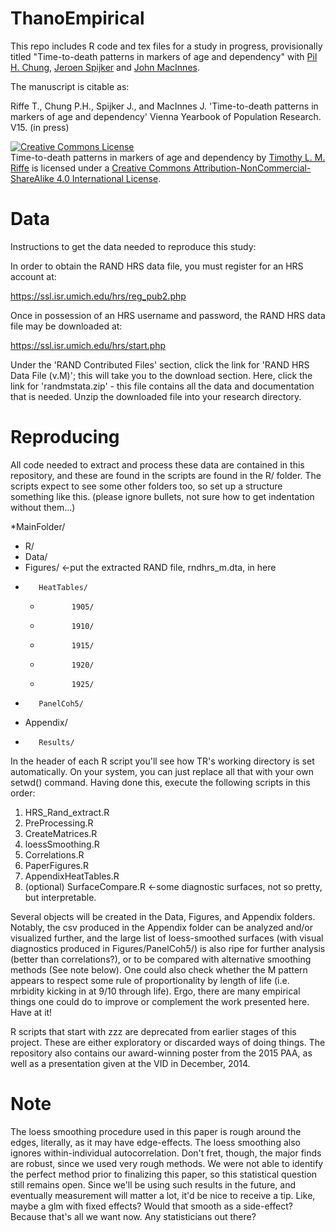 ThanoEmpirical
==============

This repo includes R code and tex files for a study in progress, provisionally titled "Time-to-death patterns in markers of age and dependency" with [Pil H. Chung](http://www.paulchung.org/), [Jeroen Spijker](http://www.ced.uab.es/index.php?module=pagesetter&func=viewpub&tid=12&pid=21) and [John MacInnes](http://www.sps.ed.ac.uk/staff/sociology/macinnes_john). 

The manuscript is citable as:

Riffe T., Chung P.H., Spijker J., and MacInnes J. 'Time-to-death patterns in markers of age and dependency' Vienna Yearbook of Population Research. V15. (in press)


<a rel="license" href="http://creativecommons.org/licenses/by-nc-sa/4.0/"><img alt="Creative Commons License" style="border-width:0" src="https://i.creativecommons.org/l/by-nc-sa/4.0/88x31.png" /></a><br /><span xmlns:dct="http://purl.org/dc/terms/" property="dct:title">Time-to-death patterns in markers of age and dependency</span> by <a xmlns:cc="http://creativecommons.org/ns#" href="https://sites.google.com/site/timriffepersonal/" property="cc:attributionName" rel="cc:attributionURL">Timothy L. M. Riffe</a> is licensed under a <a rel="license" href="http://creativecommons.org/licenses/by-nc-sa/4.0/">Creative Commons Attribution-NonCommercial-ShareAlike 4.0 International License</a>.

Data
========
Instructions to get the data needed to reproduce this study:

In order to obtain the RAND HRS data file, you must register for an HRS account at:

https://ssl.isr.umich.edu/hrs/reg_pub2.php 

Once in possession of an HRS username and password, the RAND HRS data file may be downloaded at:

https://ssl.isr.umich.edu/hrs/start.php

Under the 'RAND Contributed Files' section, click the link for 'RAND HRS Data File (v.M)'; this will take you to the download section. Here, click the link for 'randmstata.zip' - this file contains all the data and documentation that is needed. Unzip the downloaded file into your research directory.

Reproducing
===========
All code needed to extract and process these data are contained in this repository, and these are found in the scripts are found in the R/ folder. The scripts expect to see some other folders too, so set up a structure something like this. (please ignore bullets, not sure how to get indentation without them...)

 *MainFolder/
  *    R/
  *    Data/             
  *    Figures/  <-put the extracted RAND file, rndhrs_m.dta, in here
   *        HeatTables/
     *            1905/
     *            1910/
     *            1915/
     *            1920/
     *            1925/
   *        PanelCoh5/     
  *    Appendix/
   *        Results/

In the header of each R script you'll see how TR's working directory is set automatically. On your system, you can just replace all that with your own setwd() command. Having done this, execute the following scripts in this order:

1. HRS_Rand_extract.R
2. PreProcessing.R
3. CreateMatrices.R
4. loessSmoothing.R
5. Correlations.R
6. PaperFigures.R
7. AppendixHeatTables.R
8. (optional) SurfaceCompare.R   <-some diagnostic surfaces, not so pretty, but interpretable.

Several objects will be created in the Data, Figures, and Appendix folders. Notably, the csv produced in the Appendix folder can be analyzed and/or visualized further, and the large list of loess-smoothed surfaces (with visual diagnostics produced in Figures/PanelCoh5/) is also ripe for further analysis (better than correlations?), or to be compared with alternative smoothing methods (See note below). One could also check whether the M pattern appears to respect some rule of proportionality by length of life (i.e. mrbidity kicking in at 9/10 through life). Ergo, there are many empirical things one could do to improve or complement the work presented here. Have at it!

R scripts that start with zzz are deprecated from earlier stages of this project. These are either exploratory or discarded ways of doing things. The repository also contains our award-winning poster from the 2015 PAA, as well as a presentation given at the VID in December, 2014.

Note
========
The loess smoothing procedure used in this paper is rough around the edges, literally, as it may have edge-effects. The loess smoothing also ignores within-individual autocorrelation. Don't fret, though, the major finds are robust, since we used very rough methods. We were not able to identify the perfect method prior to finalizing this paper, so this statistical question still remains open. Since we'll be using such results in the future, and eventually measurement will matter a lot, it'd be nice to receive a tip. Like, maybe a glm with fixed effects? Would that smooth as a side-effect? Because that's all we want now. Any statisticians out there?

